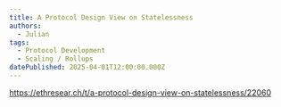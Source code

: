 ```yaml
---
title: A Protocol Design View on Statelessness
authors:
  - Julian
tags:
  - Protocol Development
  - Scaling / Rollups
datePublished: 2025-04-01T12:00:00.000Z
---
```


<https://ethresear.ch/t/a-protocol-design-view-on-statelessness/22060>

